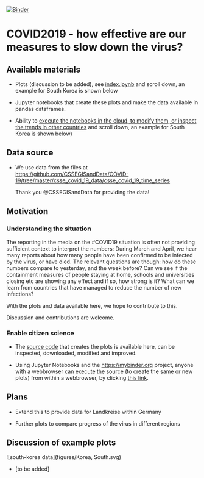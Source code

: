 [![Binder](https://mybinder.org/badge_logo.svg)](https://mybinder.org/v2/gh/fangohr/coronavirus-2020/master?filepath=index.ipynb)

# COVID2019 - how effective are our measures to slow down the virus?

## Available materials

* Plots (discussion to be added), see [index.ipynb](https://nbviewer.jupyter.org/github/fangohr/coronavirus-2020/blob/master/index.ipynb) and scroll down, an example for South Korea is shown below

* Jupyter notebooks that create these plots and make the data available in pandas dataframes.

* Ability to [execute the notebooks in the cloud, to modify them, or inspect the trends in other countries](https://nbviewer.jupyter.org/github/fangohr/coronavirus-2020/blob/master/index.ipynb) and scroll down, an example for South Korea is shown below)

## Data source

- We use data from the files at https://github.com/CSSEGISandData/COVID-19/tree/master/csse_covid_19_data/csse_covid_19_time_series

  Thank you @CSSEGISandData for providing the data!

## Motivation

### Understanding the situation

The reporting in the media on the #COVID19 situation is often not providing
sufficient context to interpret the numbers: During March and April, we hear
many reports about how many people have been confirmed to be infected by the
virus, or have died. The relevant questions are though: how do these numbers
compare to yesterday, and the week before? Can we see if the containment
measures of people staying at home, schools and universities closing etc are
showing any effect and if so, how strong is it? What can we learn from countries
that have managed to reduce the number of new infections?

With the plots and data available here, we hope to contribute to this.

Discussion and contributions are welcome.

### Enable citizen science

* The [source code](https://github.com/fangohr/coronavirus-2020) that creates the plots is available here, can be inspected, downloaded, modified and improved.

* Using Jupyter Notebooks and the https://mybinder.org project, anyone with a webbrowser can execute the source (to create the same or new plots) from within a webbrowser, by clicking [this link](https://nbviewer.jupyter.org/github/fangohr/coronavirus-2020/blob/master/index.ipynb).

## Plans

* Extend this to provide data for Landkreise within Germany

* Further plots to compare progress of the virus in different regions

## Discussion of example plots

![south-korea data](figures/Korea, South.svg)

* [to be added]
